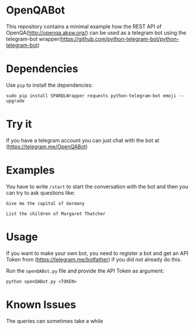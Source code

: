 # OpenQABot
This repository contains a minimal example how the REST API of OpenQA(http://openqa.aksw.org/) can be used as a telegram bot using the telegram-bot wrapper(https://github.com/python-telegram-bot/python-telegram-bot)

# Dependencies
Use `pip` to install the dependencies:

`sudo pip install SPARQLWrapper requests python-telegram-bot emoji --upgrade`

# Try it
If you have a telegram account you can just chat with the bot at (https://telegram.me/OpenQABot)

# Examples
You have to write `/start` to start the conversation with the bot and then you can try to ask questions like:

`Give me the capital of Germany`

`List the children of Margaret Thatcher`

# Usage
If you want to make your own bot, you need to register a bot and get an API Token from (https://telegram.me/botfather) if you did not already do this.

Run the `openQABot.py` file and provide the API Token as argument:

`python openQABot.py <TOKEN>`

# Known Issues
The queries can sometimes take a while

